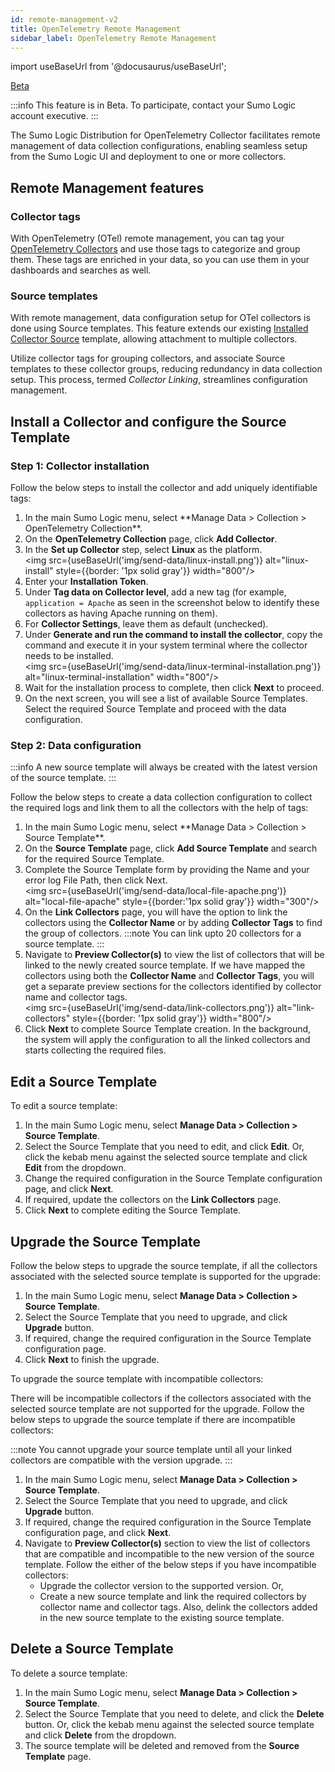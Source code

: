 ```yaml
---
id: remote-management-v2
title: OpenTelemetry Remote Management
sidebar_label: OpenTelemetry Remote Management
---
```


import useBaseUrl from '@docusaurus/useBaseUrl';

<head>
  <meta name="robots" content="noindex" />
</head>

<p><a href="/docs/beta"><span className="beta">Beta</span></a></p>

:::info
This feature is in Beta. To participate, contact your Sumo Logic account executive.
:::

The Sumo Logic Distribution for OpenTelemetry Collector facilitates remote management of data collection configurations, enabling seamless setup from the Sumo Logic UI and deployment to one or more collectors.

## Remote Management features

### Collector tags

With OpenTelemetry (OTel) remote management, you can tag your [OpenTelemetry Collectors](/docs/send-data/opentelemetry-collector) and use those tags to categorize and group them. These tags are enriched in your data, so you can use them in your dashboards and searches as well.

### Source templates

With remote management, data configuration setup for OTel collectors is done using Source templates. This feature extends our existing [Installed Collector Source](/docs/send-data/installed-collectors/sources) template, allowing attachment to multiple collectors.

Utilize collector tags for grouping collectors, and associate Source templates to these collector groups, reducing redundancy in data collection setup. This process, termed *Collector Linking*, streamlines configuration management.

## Install a Collector and configure the Source Template

### Step 1: Collector installation

Follow the below steps to install the collector and add uniquely identifiable tags:

1. <!--Kanso [**Classic UI**](/docs/get-started/sumo-logic-ui/). Kanso--> In the main Sumo Logic menu, select **Manage Data > Collection > OpenTelemetry Collection**. <!--Kanso <br/>[**New UI**](/docs/get-started/sumo-logic-ui-new/). In the Sumo Logic top menu select **Configuration**, and then under **Data Collection** select **OpenTelemetry Collection**. You can also click the **Go To...** menu at the top of the screen and select **OpenTelemetry Collection**. Kanso-->
1. On the **OpenTelemetry Collection** page, click **Add Collector**.
1. In the **Set up Collector** step, select **Linux** as the platform.<br/><img src={useBaseUrl('img/send-data/linux-install.png')} alt="linux-install" style={{border: '1px solid gray'}} width="800"/>
1. Enter your **Installation Token**.
1. Under **Tag data on Collector level**, add a new tag (for example, `application = Apache` as seen in the screenshot below to identify these collectors as having Apache running on them).
1. For **Collector Settings**, leave them as default (unchecked).
1. Under **Generate and run the command to install the collector**, copy the command and execute it in your system terminal where the collector needs to be installed.<br/><img src={useBaseUrl('img/send-data/linux-terminal-installation.png')} alt="linux-terminal-installation" width="800"/>
1. Wait for the installation process to complete, then click **Next** to proceed.
1. On the next screen, you will see a list of available Source Templates. Select the required Source Template and proceed with the data configuration.

<!-- Add the auto-discovery page screenshot -->

### Step 2: Data configuration

:::info
A new source template will always be created with the latest version of the source template.
:::

Follow the below steps to create a data collection configuration to collect the required logs and link them to all the collectors with the help of tags:

1. <!--Kanso [**Classic UI**](/docs/get-started/sumo-logic-ui/). Kanso--> In the main Sumo Logic menu, select **Manage Data > Collection > Source Template**. <!--Kanso <br/>[**New UI**](/docs/get-started/sumo-logic-ui-new/). In the Sumo Logic top menu select **Configuration**, and then under **Data Collection** select **Source Template**.  Kanso--> 
1. On the **Source Template** page, click **Add Source Template** and search for the required Source Template.
1. Complete the Source Template form by providing the Name and your error log File Path, then click Next.<br/><img src={useBaseUrl('img/send-data/local-file-apache.png')} alt="local-file-apache" style={{border:'1px solid gray'}} width="300"/>
1. On the **Link Collectors** page, you will have the option to link the collectors using the **Collector Name** or by adding **Collector Tags** to find the group of collectors.
    :::note
    You can link upto 20 collectors for a source template.
    :::
1. Navigate to **Preview Collector(s)** to view the list of collectors that will be linked to the newly created source template. If we have mapped the collectors using both the **Collector Name** and **Collector Tags**, you will get a separate preview sections for the collectors identified by collector name and collector tags.<br/><img src={useBaseUrl('img/send-data/link-collectors.png')} alt="link-collectors" style={{border: '1px solid gray'}} width="800"/>
1. Click **Next** to complete Source Template creation. In the background, the system will apply the configuration to all the linked collectors and starts collecting the required files.

## Edit a Source Template

To edit a source template:

1. In the main Sumo Logic menu, select **Manage Data > Collection > Source Template**.
1. Select the Source Template that you need to edit, and click **Edit**. Or, click the kebab menu against the selected source template and click **Edit** from the dropdown.
1. Change the required configuration in the Source Template configuration page, and click **Next**.
1. If required, update the collectors on the **Link Collectors** page. 
1. Click **Next** to complete editing the Source Template. 

## Upgrade the Source Template

Follow the below steps to upgrade the source template, if all the collectors associated with the selected source template is supported for the upgrade:

1. In the main Sumo Logic menu, select **Manage Data > Collection > Source Template**.
1. Select the Source Template that you need to upgrade, and click **Upgrade** button.
1. If required, change the required configuration in the Source Template configuration page.
1. Click **Next** to finish the upgrade.

To upgrade the source template with incompatible collectors:

There will be incompatible collectors if the collectors associated with the selected source template are not supported for the upgrade. Follow the below steps to upgrade the source template if there are incompatible collectors:

:::note
You cannot upgrade your source template until all your linked collectors are compatible with the version upgrade.
:::

1. In the main Sumo Logic menu, select **Manage Data > Collection > Source Template**.
1. Select the Source Template that you need to upgrade, and click **Upgrade** button.
1. If required, change the required configuration in the Source Template configuration page, and click **Next**.
1. Navigate to **Preview Collector(s)** section to view the list of collectors that are compatible and incompatible to the new version of the source template. Follow the either of the below steps if you have incompatible collectors:
    - Upgrade the collector version to the supported version. Or,
    - Create a new source template and link the required collectors by collector name and collector tags. Also, delink the collectors added in the new source template to the existing source template.

## Delete a Source Template

To delete a source template:

1. In the main Sumo Logic menu, select **Manage Data > Collection > Source Template**.
1. Select the Source Template that you need to delete, and click the **Delete** button. Or, click the kebab menu against the selected source template and click **Delete** from the dropdown.
1. The source template will be deleted and removed from the **Source Template** page.
